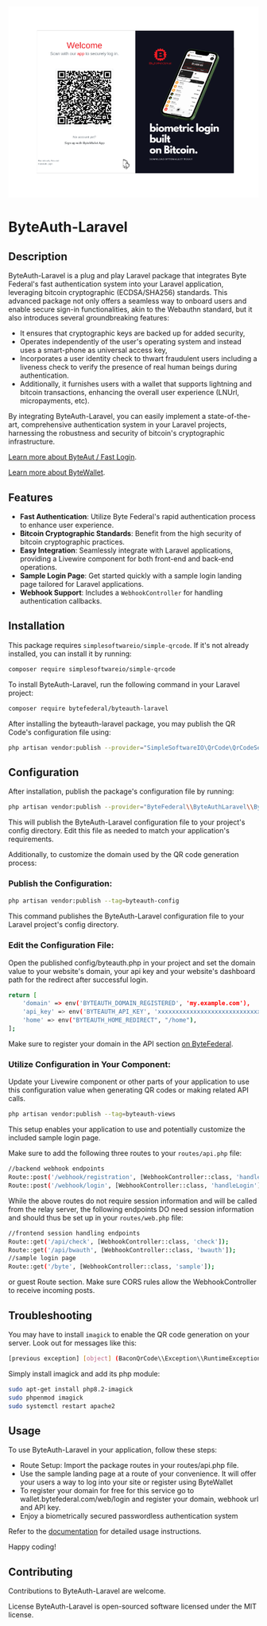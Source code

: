 ![ByteAuth-Laravel Logo](byteauth-laravel.png)

# ByteAuth-Laravel

## Description

ByteAuth-Laravel is a plug and play Laravel package that integrates Byte Federal's fast authentication system into your Laravel application, leveraging bitcoin cryptographic (ECDSA/SHA256) standards. This advanced package not only offers a seamless way to onboard users and enable secure sign-in functionalities, akin to the Webauthn standard, but it also introduces several groundbreaking features: 

- It ensures that cryptographic keys are backed up for added security, 
- Operates independently of the user's operating system and instead uses a smart-phone as universal access key, 
- Incorporates a user identity check to thwart fraudulent users including a liveness check to verify the presence of real human beings during authentication.
- Additionally, it furnishes users with a wallet that supports lightning and bitcoin transactions, enhancing the overall user experience (LNUrl, micropayments, etc).

By integrating ByteAuth-Laravel, you can easily implement a state-of-the-art, comprehensive authentication system in your Laravel projects, harnessing the robustness and security of bitcoin's cryptographic infrastructure.

[Learn more about ByteAut / Fast Login](https://fast.bytefederal.com).

[Learn more about ByteWallet](https://www.bytefederal.com/bytewallet).

## Features

- **Fast Authentication**: Utilize Byte Federal's rapid authentication process to enhance user experience.
- **Bitcoin Cryptographic Standards**: Benefit from the high security of bitcoin cryptographic practices.
- **Easy Integration**: Seamlessly integrate with Laravel applications, providing a Livewire component for both front-end and back-end operations.
- **Sample Login Page**: Get started quickly with a sample login landing page tailored for Laravel applications.
- **Webhook Support**: Includes a `WebhookController` for handling authentication callbacks.

## Installation

This package requires `simplesoftwareio/simple-qrcode`. If it's not already installed, you can install it by running:

```bash
composer require simplesoftwareio/simple-qrcode
```

To install ByteAuth-Laravel, run the following command in your Laravel project:

```bash
composer require bytefederal/byteauth-laravel
```

After installing the byteauth-laravel package, you may publish the QR Code's configuration file using:

```bash
php artisan vendor:publish --provider="SimpleSoftwareIO\QrCode\QrCodeServiceProvider"
```

## Configuration
After installation, publish the package's configuration file by running:

```bash
php artisan vendor:publish --provider="ByteFederal\\ByteAuthLaravel\\ByteAuthServiceProvider"
```
This will publish the ByteAuth-Laravel configuration file to your project's config directory. Edit this file as needed to match your application's requirements.

Additionally, to customize the domain used by the QR code generation process:

### Publish the Configuration:

```bash
php artisan vendor:publish --tag=byteauth-config
```

This command publishes the ByteAuth-Laravel configuration file to your Laravel project's config directory.

### Edit the Configuration File:
Open the published config/byteauth.php in your project and set the domain value to your website's domain, your api key and your website's dashboard path for the redirect after successful login.

```bash
return [
    'domain' => env('BYTEAUTH_DOMAIN_REGISTERED', 'my.example.com'),
    'api_key' => env('BYTEAUTH_API_KEY', 'xxxxxxxxxxxxxxxxxxxxxxxxxxxxxxxxxxxxxxxxx'),
    'home' => env("BYTEAUTH_HOME_REDIRECT", "/home"),
];
```

Make sure to register your domain in the API section [on ByteFederal](https://wallet.bytefederal.com/web/login).

### Utilize Configuration in Your Component:
Update your Livewire component or other parts of your application to use this configuration value when generating QR codes or making related API calls.

```bash
php artisan vendor:publish --tag=byteauth-views
```

This setup enables your application to use and potentially customize the included sample login page.

Make sure to add the following three routes to your `routes/api.php` file:

```bash
//backend webhook endpoints
Route::post('/webhook/registration', [WebhookController::class, 'handleRegistration']);
Route::post('/webhook/login', [WebhookController::class, 'handleLogin']);
```
While the above routes do not require session information and will be called from the relay server, the following endpoints DO need session information and should thus be set up in your `routes/web.php` file:

```bash
//frontend session handling endpoints
Route::get('/api/check', [WebhookController::class, 'check']);
Route::get('/api/bwauth', [WebhookController::class, 'bwauth']);
//sample login page
Route::get('/byte', [WebhookController::class, 'sample']);
```

or guest Route section. Make sure CORS rules allow the WebhookController to receive incoming posts. 

## Troubleshooting
You may have to install `imagick` to enable the QR code generation on your server. Look out for messages like this:

```bash
[previous exception] [object] (BaconQrCode\\Exception\\RuntimeException(code: 0): You need to install the imagick extension to use this back end at /var/www/laravel/vendor/bacon/bacon-qr-code/src/Renderer/Image/ImagickImageBackEnd.php:64)
```
Simply install imagick and add its php module:

```bash
sudo apt-get install php8.2-imagick
sudo phpenmod imagick
sudo systemctl restart apache2
```

## Usage
To use ByteAuth-Laravel in your application, follow these steps:

- Route Setup: Import the package routes in your routes/api.php file.
- Use the sample landing page at a route of your convenience. It will offer your users a way to log into your site or register using ByteWallet
- To register your domain for free for this service go to wallet.bytefederal.com/web/login and register your domain, webhook url and API key.
- Enjoy a biometrically secured passwordless authentication system

Refer to the [documentation](https://fast.bytefederal.com/docs/PlugNPlay/byteauth-laravel) for detailed usage instructions.

Happy coding!

## Contributing
Contributions to ByteAuth-Laravel are welcome.

License
ByteAuth-Laravel is open-sourced software licensed under the MIT license.
